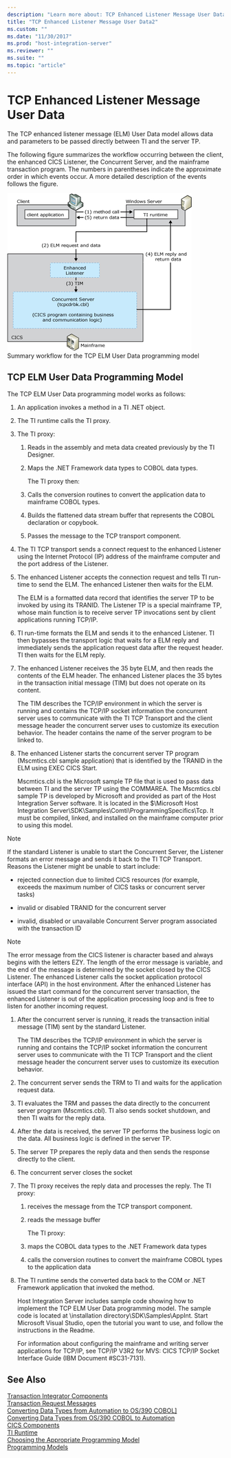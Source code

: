 ```yaml
---
description: "Learn more about: TCP Enhanced Listener Message User Data"
title: "TCP Enhanced Listener Message User Data2"
ms.custom: ""
ms.date: "11/30/2017"
ms.prod: "host-integration-server"
ms.reviewer: ""
ms.suite: ""
ms.topic: "article"
---
```

# TCP Enhanced Listener Message User Data
The TCP enhanced listener message (ELM) User Data model allows data and parameters to be passed directly between TI and the server TP.  
  
 The following figure summarizes the workflow occurring between the client, the enhanced CICS Listener, the Concurrent Server, and the mainframe transaction program. The numbers in parentheses indicate the approximate order in which events occur. A more detailed description of the events follows the figure.  
  
 ![Image that shows the workflow occurring between the client, the enhanced CICS Listener, the Concurrent Server, and the mainframe transaction program.](../core/media/his-ti08.gif "his_ti08")  
Summary workflow for the TCP ELM User Data programming model  
  
## TCP ELM User Data Programming Model  
 The TCP ELM User Data programming model works as follows:  
  
1. An application invokes a method in a TI .NET object.  
  
2. The TI runtime calls the TI proxy.  
  
3. The TI proxy:  
  
   1. Reads in the assembly and meta data created previously by the TI Designer.  
  
   2. Maps the .NET Framework data types to COBOL data types.  
  
      The TI proxy then:  
  
   3. Calls the conversion routines to convert the application data to mainframe COBOL types.  
  
   4. Builds the flattened data stream buffer that represents the COBOL declaration or copybook.  
  
   5. Passes the message to the TCP transport component.  
  
4. The TI TCP transport sends a connect request to the enhanced Listener using the Internet Protocol (IP) address of the mainframe computer and the port address of the Listener.  
  
5. The enhanced Listener accepts the connection request and tells TI run-time to send the ELM. The enhanced Listener then waits for the ELM.  
  
    The ELM is a formatted data record that identifies the server TP to be invoked by using its TRANID. The Listener TP is a special mainframe TP, whose main function is to receive server TP invocations sent by client applications running TCP/IP.  
  
6. TI run-time formats the ELM and sends it to the enhanced Listener. TI then bypasses the transport logic that waits for a ELM reply and immediately sends the application request data after the request header. TI then waits for the ELM reply.  
  
7. The enhanced Listener receives the 35 byte ELM, and then reads the contents of the ELM header. The enhanced Listener places the 35 bytes in the transaction initial message (TIM) but does not operate on its content.  
  
    The TIM describes the TCP/IP environment in which the server is running and contains the TCP/IP socket information the concurrent server uses to communicate with the TI TCP Transport and the client message header the concurrent server uses to customize its execution behavior. The header contains the name of the server program to be linked to.  
  
8. The enhanced Listener starts the concurrent server TP program (Mscmtics.cbl sample application) that is identified by the TRANID in the ELM using EXEC CICS Start.  
  
    Mscmtics.cbl is the Microsoft sample TP file that is used to pass data between TI and the server TP using the COMMAREA. The Mscmtics.cbl sample TP is developed by Microsoft and provided as part of the Host Integration Server software. It is located in the $\Microsoft Host Integration Server\SDK\Samples\Comti\ProgrammingSpecifics\Tcp. It must be compiled, linked, and installed on the mainframe computer prior to using this model.  
  
> [!NOTE]
>  If the standard Listener is unable to start the Concurrent Server, the Listener formats an error message and sends it back to the TI TCP Transport. Reasons the Listener might be unable to start include:  
  
-   rejected connection due to limited CICS resources (for example, exceeds the maximum number of CICS tasks or concurrent server tasks)  
  
-   invalid or disabled TRANID for the concurrent server  
  
-   invalid, disabled or unavailable Concurrent Server program associated with the transaction ID  
  
> [!NOTE]
>  The error message from the CICS listener is character based and always begins with the letters EZY. The length of the error message is variable, and the end of the message is determined by the socket closed by the CICS Listener.  The enhanced Listener calls the socket application protocol interface (API) in the host environment. After the enhanced Listener has issued the start command for the concurrent server transaction, the enhanced Listener is out of the application processing loop and is free to listen for another incoming request.  
  
1. After the concurrent server is running, it reads the transaction initial message (TIM) sent by the standard Listener.  
  
    The TIM describes the TCP/IP environment in which the server is running and contains the TCP/IP socket information the concurrent server uses to communicate with the TI TCP Transport and the client message header the concurrent server uses to customize its execution behavior.  
  
2. The concurrent server sends the TRM to TI and waits for the application request data.  
  
3. TI evaluates the TRM and passes the data directly to the concurrent server program (Mscmtics.cbl). TI also sends  socket shutdown, and then TI waits for the reply data.  
  
4. After the data is received, the server TP performs the business logic on the data. All business logic is defined in the server TP.  
  
5. The server TP prepares the reply data and then sends the response directly to the client.  
  
6. The concurrent server closes the socket  
  
7. The TI proxy receives the reply data and processes the reply. The TI proxy:  
  
   1. receives the message from the TCP transport component.  
  
   2. reads the message buffer  
  
      The TI proxy:  
  
   3. maps the COBOL data types to the .NET Framework data types  
  
   4. calls the conversion routines to convert the mainframe COBOL types to the application data  
  
8. The TI runtime sends the converted data back to the COM or .NET Framework application that invoked the method.  
  
   Host Integration Server includes sample code showing how to implement the TCP ELM User Data programming model. The sample code is located at \installation directory\SDK\Samples\AppInt. Start Microsoft Visual Studio, open the tutorial you want to use, and follow the instructions in the Readme.  
  
   For information about configuring the mainframe and writing server applications for TCP/IP, see TCP/IP V3R2 for MVS: CICS TCP/IP Socket Interface Guide (IBM Document #SC31-7131).  
  
## See Also  
 [Transaction Integrator Components](../core/transaction-integrator-components1.md)   
 [Transaction Request Messages](./transaction-request-messages2.md)   
 [Converting Data Types from Automation to OS/390 COBOL\]](./converting-data-types-from-automation-to-os-390-cobol]2.md)   
 [Converting Data Types from OS/390 COBOL to Automation](./converting-data-types-from-os-390-cobol-to-automation2.md)   
 [CICS Components](../core/cics-components1.md)   
 [TI Runtime](../core/ti-runtime2.md)   
 [Choosing the Appropriate Programming Model](../core/choosing-the-appropriate-programming-model1.md)   
 [Programming Models](../core/programming-models2.md)
